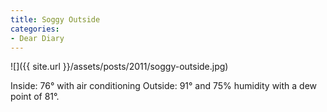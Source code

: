 ```yaml
---
title: Soggy Outside
categories:
- Dear Diary
---
```


![]({{ site.url }}/assets/posts/2011/soggy-outside.jpg)
  



Inside: 76° with air conditioning
Outside: 91° and 75% humidity with a dew point of 81°.

